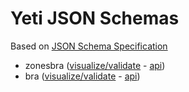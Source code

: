 # Yeti JSON Schemas

Based on [JSON Schema Specification](https://json-schema.org/)

- zonesbra ([visualize/validate](https://json-schema.app/view/%23?url=https://raw.githubusercontent.com/iamvdo/yeti-json-schema/main/zonesbra.json) - [api](https://api.ensg.eu/zonesbra))
- bra ([visualize/validate](https://json-schema.app/view/%23?url=https://raw.githubusercontent.com/iamvdo/yeti-json-schema/main/bra.json) - [api](https://api.ensg.eu/bra))